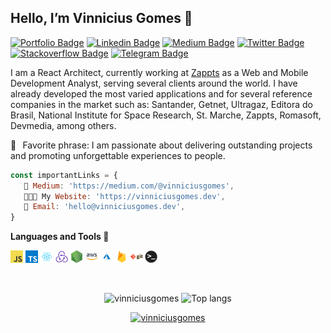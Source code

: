 ## Hello, I’m Vinnicius Gomes 🤙

[![Portfolio Badge](https://img.shields.io/badge/Website-vinniciusgomes.dev-black)](https://vinniciusgomes.dev)
[![Linkedin Badge](https://img.shields.io/badge/-LinkedIn-blue?style=flat-square&logo=Linkedin&logoColor=white&link=https://www.linkedin.com/in/vinniciusgomes/)](https://www.linkedin.com/in/vinniciusgomes/) 
[![Medium Badge](https://img.shields.io/badge/-Medium-292929?style=flat-square&labelColor=292929&logo=Medium&link=https://medium.com/@vinniciusgomes/)](https://medium.com/@vinniciusgomes/)
[![Twitter Badge](https://img.shields.io/badge/-Twitter-1ca0f1?style=flat-square&labelColor=1ca0f1&logo=twitter&logoColor=white&link=https://twitter.com/vinniciusgomees)](https://twitter.com/vinniciusgomees)
[![Stackoverflow Badge](https://img.shields.io/badge/-Stackoverflow-4CA143?style=flat-square&logo=Stackoverflow&logoColor=white&link=https://pt.stackoverflow.com/users/87615/vinnicius-gomes?tab=profile)](https://pt.stackoverflow.com/users/87615/vinnicius-gomes?tab=profile)
[![Telegram Badge](https://img.shields.io/badge/-Telegram-1ca0f1?style=flat-square&labelColor=1ca0f1&logo=telegram&logoColor=white&link=https://t.me/vinniciusgomes)](https://t.me/vinniciusgomes)

I am a React Architect, currently working at <a href="https://zappts.com" target="_blank">Zappts</a> as a Web and Mobile Development Analyst, serving several clients around the world. I have already developed the most varied applications and for several reference companies in the market such as: Santander, Getnet, Ultragaz, Editora do Brasil, National Institute for Space Research, St. Marche, Zappts, Romasoft, Devmedia, among others.

💬⠀Favorite phrase: I am passionate about delivering outstanding projects and promoting unforgettable experiences to people.

```js
const importantLinks = {
   📒 Medium: 'https://medium.com/@vinniciusgomes', 
   👨🏻‍💻 My Website: 'https://vinniciusgomes.dev',
   👋 Email: 'hello@vinniciusgomes.dev',
}
```

**Languages and Tools 🚀**

<code><img height="20" src="https://raw.githubusercontent.com/github/explore/80688e429a7d4ef2fca1e82350fe8e3517d3494d/topics/javascript/javascript.png"></code>
<code><img height="20" src="https://raw.githubusercontent.com/github/explore/80688e429a7d4ef2fca1e82350fe8e3517d3494d/topics/typescript/typescript.png"></code>
<code><img height="20" src="https://raw.githubusercontent.com/github/explore/80688e429a7d4ef2fca1e82350fe8e3517d3494d/topics/react/react.png"></code>
<code><img height="20" src="https://raw.githubusercontent.com/github/explore/80688e429a7d4ef2fca1e82350fe8e3517d3494d/topics/redux/redux.png"></code>
<code><img height="20" src="https://raw.githubusercontent.com/github/explore/80688e429a7d4ef2fca1e82350fe8e3517d3494d/topics/nodejs/nodejs.png"></code>
<code><img height="20" src="https://raw.githubusercontent.com/github/explore/80688e429a7d4ef2fca1e82350fe8e3517d3494d/topics/aws/aws.png"></code>
<code><img height="20" src="https://raw.githubusercontent.com/github/explore/80688e429a7d4ef2fca1e82350fe8e3517d3494d/topics/azure/azure.png"></code>
<code><img height="20" src="https://raw.githubusercontent.com/github/explore/80688e429a7d4ef2fca1e82350fe8e3517d3494d/topics/firebase/firebase.png"></code>
<code><img height="20" src="https://raw.githubusercontent.com/github/explore/80688e429a7d4ef2fca1e82350fe8e3517d3494d/topics/git/git.png"></code>
<code><img height="20" src="https://raw.githubusercontent.com/github/explore/80688e429a7d4ef2fca1e82350fe8e3517d3494d/topics/terminal/terminal.png"></code>

<br />

<p align="center">
  <img src="https://github-readme-stats.vercel.app/api?username=vinniciusgomes&show_icons=true&title_color=121214&icon_color=00d9ff&text_color=121214&bg_color=ffffff" alt="vinniciusgomes" />
    <img src="https://github-readme-stats.vercel.app/api/top-langs/?username=vinniciusgomes&layout=compact&show_icons=true&title_color=121214&icon_color=00d9ff&text_color=121214&bg_color=ffffff" alt="Top langs" />
</p>


<p align="center">
    <a href="https://github.com/vinniciusgomes" target="_blank"><img alt="vinniciusgomes" src="https://badges.pufler.dev/visits/vinniciusgomes/vinniciusgomes?logo=GitHub&label=Visits&color=success&logoColor=white&style=flat-square"/></a>
</p>
